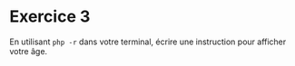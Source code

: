 # Exercice 3

En utilisant `php -r` dans votre terminal, écrire une instruction pour afficher votre âge.
